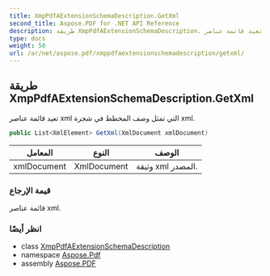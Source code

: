 ```yaml
---
title: XmpPdfAExtensionSchemaDescription.GetXml
second_title: Aspose.PDF for .NET API Reference
description: طريقة XmpPdfAExtensionSchemaDescription. تعيد قائمة عناصر xml التي تمثل وصف المخطط في شجرة xml
type: docs
weight: 50
url: /ar/net/aspose.pdf/xmppdfaextensionschemadescription/getxml/
---
```

## طريقة XmpPdfAExtensionSchemaDescription.GetXml

تعيد قائمة عناصر xml التي تمثل وصف المخطط في شجرة xml.

```csharp
public List<XmlElement> GetXml(XmlDocument xmlDocument)
```

| المعامل | النوع | الوصف |
| --- | --- | --- |
| xmlDocument | XmlDocument | وثيقة xml المصدر. |

### قيمة الإرجاع

قائمة عناصر xml.

### انظر أيضًا

* class [XmpPdfAExtensionSchemaDescription](../)
* namespace [Aspose.Pdf](../../../aspose.pdf/)
* assembly [Aspose.PDF](../../../)